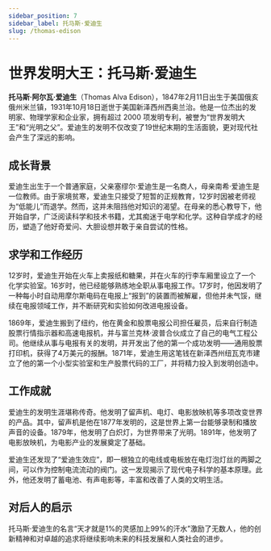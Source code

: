 ```yaml
---
sidebar_position: 7
sidebar_label: 托马斯·爱迪生
slug: /thomas-edison
---
```


# 世界发明大王：托马斯·爱迪生

**托马斯·阿尔瓦·爱迪生**（Thomas Alva Edison），1847年2月11日出生于美国俄亥俄州米兰镇，1931年10月18日逝世于美国新泽西州西奥兰治。他是一位杰出的发明家、物理学家和企业家，拥有超过 2000 项发明专利，被誉为“世界发明大王”和“光明之父”。爱迪生的发明不仅改变了19世纪末期的生活面貌，更对现代社会产生了深远的影响。

## 成长背景

爱迪生出生于一个普通家庭，父亲塞缪尔·爱迪生是一名商人，母亲南希·爱迪生是一位教师。由于家境贫寒，爱迪生只接受了短暂的正规教育，12岁时因被老师视为“低能儿”而退学。然而，这并未阻挡他对知识的渴望。在母亲的悉心教导下，他开始自学，广泛阅读科学和技术书籍，尤其痴迷于电学和化学。这种自学成才的经历，塑造了他好奇爱问、大胆设想并敢于亲自尝试的性格。

## 求学和工作经历

12岁时，爱迪生开始在火车上卖报纸和糖果，并在火车的行李车厢里设立了一个化学实验室。16岁时，他已经能够熟练地全职从事电报工作。17岁时，他因发明了一种每小时自动用摩尔斯电码在电报上“报到”的装置而被解雇，但他并未气馁，继续在电报领域工作，并不断研究和实验如何改进电报设备。

1869年，爱迪生搬到了纽约，他在黄金和股票电报公司担任雇员，后来自行制造股票行情指示器和高速电报机，并与富兰克林·波普合伙成立了自己的电气工程公司。他继续从事与电报有关的发明，并开发出了他的第一个成功发明——通用股票打印机，获得了4万美元的报酬。1871年，爱迪生用这笔钱在新泽西州纽瓦克市建立了他的第一个小型实验室和生产股票代码的工厂，并将精力投入到发明创造中。

## 工作成就

爱迪生的发明生涯堪称传奇。他发明了留声机、电灯、电影放映机等多项改变世界的产品。其中，留声机是他在1877年发明的，这是世界上第一台能够录制和播放声音的设备。1879年，他发明了白炽灯，为世界带来了光明。1891年，他发明了电影放映机，为电影产业的发展奠定了基础。

爱迪生还发现了“爱迪生效应”，即一根独立的电线或电板放在电灯泡灯丝的两脚之间，可以作为控制电流流动的阀门。这一发现揭示了现代电子科学的基本原理。此外，他还发明了蓄电池、有声电影等，丰富和改善了人类的文明生活。

## 对后人的启示

托马斯·爱迪生的名言“天才就是1%的灵感加上99%的汗水”激励了无数人，他的创新精神和对卓越的追求将继续影响未来的科技发展和人类社会的进步。
